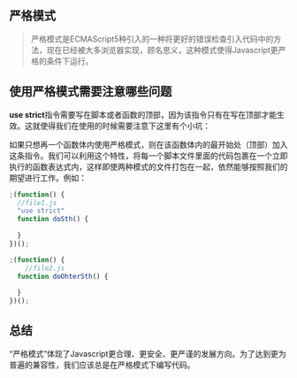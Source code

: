 ## 严格模式

> 严格模式是ECMAScript5种引入的一种将更好的错误检查引入代码中的方法，现在已经被大多浏览器实现，顾名思义，这种模式使得Javascript更严格的条件下运行。

## 使用严格模式需要注意哪些问题

**use strict**指令需要写在脚本或者函数的顶部，因为该指令只有在写在顶部才能生效。这就使得我们在使用的时候需要注意下这里有个小坑：

如果只想再一个函数体内使用严格模式，则在该函数体内的最开始处（顶部）加入这条指令。我们可以利用这个特性，将每一个脚本文件里面的代码包裹在一个立即执行的函数表达式内，这样即使两种模式的文件打包在一起，依然能够按照我们的期望进行工作。例如：



```Javascript
;(function() {
  //file1.js
  "use strict"
  function doSth() {
    
  }
})();

;(function() {
	//file2.js
  function doOhterSth() {
    
  }
})();
```



## 总结

“严格模式”体现了Javascript更合理、更安全、更严谨的发展方向。为了达到更为普遍的兼容性，我们应该总是在严格模式下编写代码。